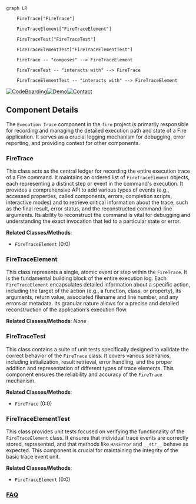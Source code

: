 ```mermaid

graph LR

    FireTrace["FireTrace"]

    FireTraceElement["FireTraceElement"]

    FireTraceTest["FireTraceTest"]

    FireTraceElementTest["FireTraceElementTest"]

    FireTrace -- "composes" --> FireTraceElement

    FireTraceTest -- "interacts with" --> FireTrace

    FireTraceElementTest -- "interacts with" --> FireTraceElement

```

[![CodeBoarding](https://img.shields.io/badge/Generated%20by-CodeBoarding-9cf?style=flat-square)](https://github.com/CodeBoarding/GeneratedOnBoardings)[![Demo](https://img.shields.io/badge/Try%20our-Demo-blue?style=flat-square)](https://www.codeboarding.org/demo)[![Contact](https://img.shields.io/badge/Contact%20us%20-%20contact@codeboarding.org-lightgrey?style=flat-square)](mailto:contact@codeboarding.org)



## Component Details



The `Execution Trace` component in the `fire` project is primarily responsible for recording and managing the detailed execution path and state of a Fire application. It serves as a crucial logging mechanism for debugging, error reporting, and providing context for other components.



### FireTrace

This class acts as the central ledger for recording the entire execution trace of a Fire command. It maintains an ordered list of `FireTraceElement` objects, each representing a distinct step or event in the command's execution. It provides a comprehensive API to add various types of events (e.g., accessed properties, called components, errors, completion scripts, interactive modes) and to retrieve critical information about the trace, such as the final result, error status, and the reconstructed command-line arguments. Its ability to reconstruct the command is vital for debugging and understanding the exact invocation that led to a particular state or error.





**Related Classes/Methods**:



- `FireTraceElement` (0:0)





### FireTraceElement

This class represents a single, atomic event or step within the `FireTrace`. It is the fundamental building block of the entire execution log. Each `FireTraceElement` encapsulates detailed information about a specific action, including the target of the action (e.g., a function, class, or property), its arguments, return value, associated filename and line number, and any errors or metadata. Its granular nature allows for a precise and detailed reconstruction of the application's execution flow.





**Related Classes/Methods**: _None_



### FireTraceTest

This class contains a suite of unit tests specifically designed to validate the correct behavior of the `FireTrace` class. It covers various scenarios, including initialization, result retrieval, error handling, and the proper addition and representation of different types of trace elements. This component ensures the reliability and accuracy of the `FireTrace` mechanism.





**Related Classes/Methods**:



- `FireTrace` (0:0)





### FireTraceElementTest

This class provides unit tests focused on verifying the functionality of the `FireTraceElement` class. It ensures that individual trace events are correctly stored, represented, and that methods like `HasError` and `__str__` behave as expected. This component is crucial for maintaining the integrity of the basic trace event unit.





**Related Classes/Methods**:



- `FireTraceElement` (0:0)









### [FAQ](https://github.com/CodeBoarding/GeneratedOnBoardings/tree/main?tab=readme-ov-file#faq)